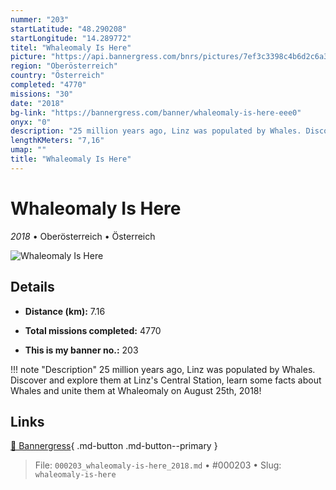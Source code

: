 ```yaml
---
nummer: "203"
startLatitude: "48.290208"
startLongitude: "14.289772"
titel: "Whaleomaly Is Here"
picture: "https://api.bannergress.com/bnrs/pictures/7ef3c3398c4b6d2c6a3cb7f6ea40f196"
region: "Oberösterreich"
country: "Österreich"
completed: "4770"
missions: "30"
date: "2018"
bg-link: "https://bannergress.com/banner/whaleomaly-is-here-eee0"
onyx: "0"
description: "25 million years ago, Linz was populated by Whales. Discover and explore them at Linz's Central Station, learn some facts about Whales and unite them at Whaleomaly on August 25th, 2018!"
lengthKMeters: "7,16"
umap: ""
title: "Whaleomaly Is Here"
---
```

# Whaleomaly Is Here

*2018* • Oberösterreich • Österreich

![Whaleomaly Is Here](https://api.bannergress.com/bnrs/pictures/7ef3c3398c4b6d2c6a3cb7f6ea40f196)

## Details
- **Distance (km):** 7.16

- **Total missions completed:** 4770
- **This is my banner no.:** 203


!!! note "Description"
    25 million years ago, Linz was populated by Whales. Discover and explore them at Linz's Central Station, learn some facts about Whales and unite them at Whaleomaly on August 25th, 2018!



## Links
[🔗 Bannergress](https://bannergress.com/banner/whaleomaly-is-here-eee0){ .md-button .md-button--primary }



> File: `000203_whaleomaly-is-here_2018.md` • #000203 • Slug: `whaleomaly-is-here`
